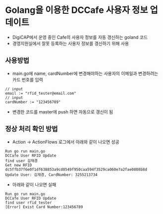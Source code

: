 # Golang을 이용한 DCCafe 사용자 정보 업데이트

- DigiCAP에서 운영 중인 Cafe의 사용자 정보를 자동 갱신하는 goland 코드
- 경영지원실에서 잘못 등록하는 사용자 정보를 갱신하기 위해 사용

## 사용방법

- main.go에 name, cardNumber에 변경해야하는 사용자의 이메일과 변경하려는 카드 번호를 입력

```
// input
email := "rfid_tester@email.com"
// input
cardNumber := "123456789"
```

- 변경한 코드를 master에 push 하면 자동으로 갱신이 됨

## 정상 처리 확인 방법

- Action -> ActionFlows 로그에서 아래와 같이 나오면 성공
```
Run go run main.go
DCCafe User RFID Update
find user 김재경
Get new RFID dc5ffb37f6e0f1df638853a9cd0549f950caa594f3529ca060e7a2fae0808b8d
Update User: 김재경, CardNumber: 3255213734
```

- 아래와 같이 나오면 실패

```
Run go run main.go
DCCafe User RFID Update
find user rfid_tester
[Error] Exist Card Number:123456789
```
